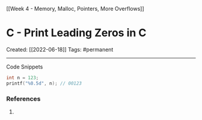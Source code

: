 [[Week 4 - Memory, Malloc, Pointers, More Overflows]]

# C - Print Leading Zeros in C
Created:  [[2022-06-18]]
Tags: #permanent 

---
Code Snippets
```C
int n = 123;
printf("%0.5d", n); // 00123
```















### References
1. 